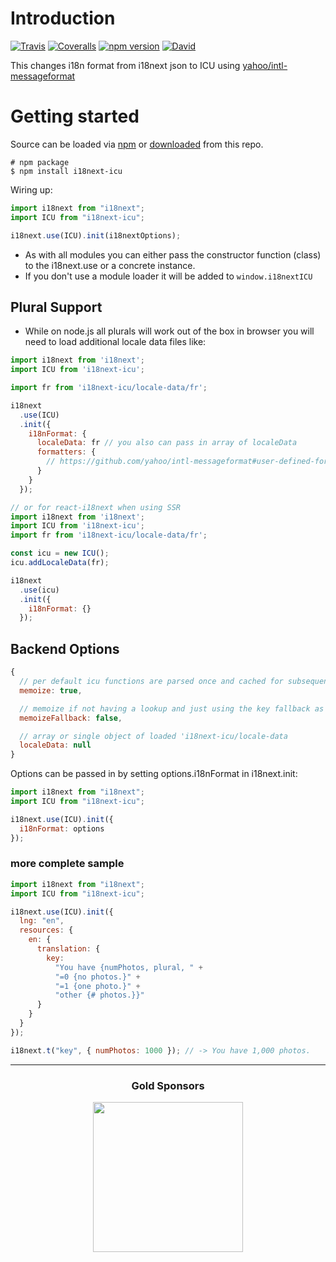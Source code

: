 # Introduction

[![Travis](https://img.shields.io/travis/i18next/i18next-icu/master.svg?style=flat-square)](https://travis-ci.org/i18next/i18next-icu)
[![Coveralls](https://img.shields.io/coveralls/i18next/i18next-icu/master.svg?style=flat-square)](https://coveralls.io/github/i18next/i18next-icu)
[![npm version](https://img.shields.io/npm/v/i18next-icu.svg?style=flat-square)](https://www.npmjs.com/package/i18next-icu)
[![David](https://img.shields.io/david/i18next/i18next-icu.svg?style=flat-square)](https://david-dm.org/i18next/i18next-icu)

This changes i18n format from i18next json to ICU using [yahoo/intl-messageformat](https://github.com/yahoo/intl-messageformat)

# Getting started

Source can be loaded via [npm](https://www.npmjs.com/package/i18next-icu) or [downloaded](https://github.com/i18next/i18next-icu/blob/master/i18nextICU.min.js) from this repo.

```
# npm package
$ npm install i18next-icu
```

Wiring up:

```js
import i18next from "i18next";
import ICU from "i18next-icu";

i18next.use(ICU).init(i18nextOptions);
```

- As with all modules you can either pass the constructor function (class) to the i18next.use or a concrete instance.
- If you don't use a module loader it will be added to `window.i18nextICU`

## Plural Support

- While on node.js all plurals will work out of the box in browser you will need to load additional locale data files like:

```js
import i18next from 'i18next';
import ICU from 'i18next-icu';

import fr from 'i18next-icu/locale-data/fr';

i18next
  .use(ICU)
  .init({
    i18nFormat: {
      localeData: fr // you also can pass in array of localeData
      formatters: {
        // https://github.com/yahoo/intl-messageformat#user-defined-formats
      }
    }
  });

// or for react-i18next when using SSR
import i18next from 'i18next';
import ICU from 'i18next-icu';
import fr from 'i18next-icu/locale-data/fr';

const icu = new ICU();
icu.addLocaleData(fr);

i18next
  .use(icu)
  .init({
    i18nFormat: {}
  });
```

## Backend Options

```js
{
  // per default icu functions are parsed once and cached for subsequent calls
  memoize: true,

  // memoize if not having a lookup and just using the key fallback as value
  memoizeFallback: false,

  // array or single object of loaded 'i18next-icu/locale-data
  localeData: null
}
```

Options can be passed in by setting options.i18nFormat in i18next.init:

```js
import i18next from "i18next";
import ICU from "i18next-icu";

i18next.use(ICU).init({
  i18nFormat: options
});
```

### more complete sample

```js
import i18next from "i18next";
import ICU from "i18next-icu";

i18next.use(ICU).init({
  lng: "en",
  resources: {
    en: {
      translation: {
        key:
          "You have {numPhotos, plural, " +
          "=0 {no photos.}" +
          "=1 {one photo.}" +
          "other {# photos.}}"
      }
    }
  }
});

i18next.t("key", { numPhotos: 1000 }); // -> You have 1,000 photos.
```

--------------

<h3 align="center">Gold Sponsors</h3>

<p align="center">
  <a href="https://locize.com/" target="_blank">
    <img src="https://raw.githubusercontent.com/i18next/i18next/master/assets/locize_sponsor_240.gif" width="240px">
  </a>
</p>
